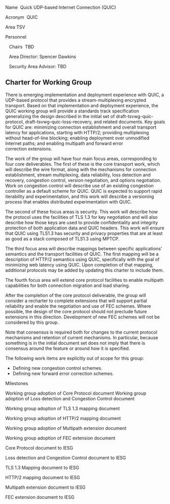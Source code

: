 Name  Quick UDP-based Internet Connection (QUIC)

Acronym  QUIC

Area TSV

Personnel

   Chairs  TBD

   Area Director: Spencer Dawkins

   Security Area Advisor: TBD

Charter for Working Group
-------------------------

There is emerging implementation and deployment experience with QUIC, a UDP-based protocol that provides a stream-multiplexing encrypted transport. Based on that implementation and deployment experience, the QUIC working group will provide a standards track specification generalizing the design described in the initial set of draft-tsvwg-quic-protocol, draft-tsvwg-quic-loss-recovery, and related documents. Key goals for QUIC are: minimizing connection establishment and overall transport latency for applications, starting with HTTP/2; providing multiplexing without head-of-line blocking; enabling deployment over unmodified Internet paths; and enabling multipath and forward error correction extensions.

The work of the group will have four main focus areas, corresponding to four core deliverables. The first of these is the core transport work, which will describe the wire format, along with the mechanisms for connection establishment, stream multiplexing, data reliability, loss detection and recovery, congestion control, version negotiation, and options negotiation. Work on congestion control will describe use of an existing congestion controller as a default scheme for QUIC. QUIC is expected to support rapid iterability and experimentation, and this work will describe a versioning process that enables distributed experimentation with QUIC. 

The second of these focus areas is security. This work will describe how the protocol uses the facilities of TLS 1.3 for key negotiation and will also describe how those keys are used to provide confidentiality and integrity protection of both application data and QUIC headers. This work will ensure that QUIC using TLS1.3 has security and privacy properties that are at least as good as a stack composed of TLS1.3 using MPTCP.

The third focus area will describe mappings between specific applications’ semantics and the transport facilities of QUIC. The first mapping will be a description of HTTP/2 semantics using QUIC, specifically with the goal of minimizing web latency using QUIC. Upon completion of that mapping, additional protocols may be added by updating this charter to include them.

The fourth focus area will extend core protocol facilities to enable multipath capabilities for both connection migration and load sharing.

After the completion of the core protocol deliverable, the group will consider a recharter to complete extensions that will support partial reliability and enable the negotiation and use of FEC schemes. Where possible, the design of the core protocol should not preclude future extensions in this direction. Development of new FEC schemes will not be considered by this group.

Note that consensus is required both for changes to the current protocol mechanisms and retention of current mechanisms. In particular, because something is in the initial document set does not imply that there is consensus around the feature or around how it is specified.

The following work items are explicitly out of scope for this group:
- Defining new congestion control schemes.
- Defining new forward error correction schemes.

Milestones

Working group adoption of Core Protocol document
Working group adoption of Loss detection and Congestion Control document

Working group adoption of TLS 1.3 mapping document

Working group adoption of HTTP/2 mapping document

Working group adoption of Multipath extension document

Working group adoption of FEC extension document

Core Protocol document to IESG

Loss detection and Congestion Control document to IESG

TLS 1.3 Mapping document to IESG

HTTP/2 mapping document to IESG

Multipath extension document to IESG

FEC extension document to IESG
